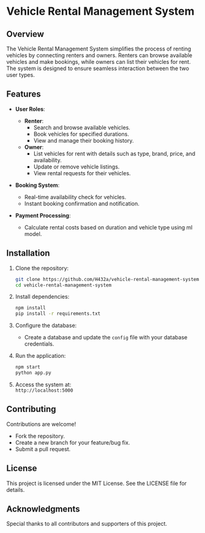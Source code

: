 # Vehicle Rental Management System

## Overview  
The Vehicle Rental Management System simplifies the process of renting vehicles by connecting renters and owners. Renters can browse available vehicles and make bookings, while owners can list their vehicles for rent. The system is designed to ensure seamless interaction between the two user types.

## Features  

- **User Roles**:  
  - **Renter**:  
    - Search and browse available vehicles.  
    - Book vehicles for specified durations.  
    - View and manage their booking history.  
  - **Owner**:  
    - List vehicles for rent with details such as type, brand, price, and availability.  
    - Update or remove vehicle listings.  
    - View rental requests for their vehicles.  

- **Booking System**:  
  - Real-time availability check for vehicles.  
  - Instant booking confirmation and notification.  

- **Payment Processing**:  
  - Calculate rental costs based on duration and vehicle type using ml model.  


## Installation  

1. Clone the repository:  
   ```bash
   git clone https://github.com/H432a/vehicle-rental-management-system.git
   cd vehicle-rental-management-system
   ```

2. Install dependencies:  
   ```bash
   npm install   
   pip install -r requirements.txt  
   ```

3. Configure the database:  
   - Create a database and update the `config` file with your database credentials.  

4. Run the application:  
   ```bash
   npm start      
   python app.py  
   ```
   
5. Access the system at:  
   `http://localhost:5000`  


## Contributing  
Contributions are welcome!  
- Fork the repository.  
- Create a new branch for your feature/bug fix.  
- Submit a pull request.  

## License  
This project is licensed under the MIT License. See the LICENSE file for details.

## Acknowledgments  
Special thanks to all contributors and supporters of this project.
